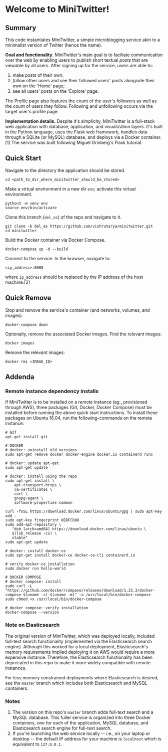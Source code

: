 # Welcome to MiniTwitter!

## Summary
This code instantiates MiniTwitter, a simple microblogging service akin to a minimalist version of Twitter (hence the name).

**Goal and functionality.** MiniTwitter's main goal is to faciliate communication over the web by enabling users to publish short textual *posts* that are viewable by all users. After signing up for the service, users are able to:
1. make posts of their own; 
1. *follow* other users and see their followed users' posts alongside their own on the 'Home' page; 
1. see all users' posts on the 'Explore' page.

The Profile page also features the count of the user's followers as well as the count of users they follow. Following and unfollowing occurs via the target user's profile page.

**Implementation details.** Despite it's simplicity, MiniTwitter is a full-stack web application with database, application, and visualization layers. It's built in the Python language, uses the Flask web framework, handles data through a SQLite (or MySQL) database, and deploys via a Docker container.[1] The service was built following Miguel Grinberg's Flask tutorial. 

## Quick Start
Navigate to the directory the application should be stored.
```
cd <path_to_dir_where_minitwitter_should_be_stored>
```

Make a virtual environment in a new dir `env`; activate this virtual environment.
```
python3 -m venv env
source env/bin/activate
```

Clone this branch (`del_es`) of the repo and navigate to it.
```
git clone -b del_es https://github.com/vishrutarya/minitwitter.git
cd minitwitter
```

Build the Docker container via Docker Compose.
```
docker-compose up -d --build
```

Connect to the service. In the browser, navigate to:
```
<ip_address>:8000
```

where `ip_address` should be replaced by the IP address of the host machine.[2]

## Quick Remove
Stop and remove the service's container (and networks, volumes, and images).
```
docker-compose down
```

Optionally, remove the associated Docker images. Find the relevant images:
```
docker images
```

Remove the relevant images:
```
docker rmi <IMAGE_ID>
```

## Addenda
### Remote instance dependency installs
If MiniTwitter is to be installed on a *remote* instance (eg., provisioned through AWS), three packages (Git, Docker, Docker Compose) must be installed before running the above quick start instructions. To install these packages on Ubuntu 16.04, run the following-commands on the remote instance:

```
# GIT
apt-get install git

# DOCKER
# docker: uninstall old versions
sudo apt-get remove docker docker-engine docker.io containerd runc

# docker: update apt-get
sudo apt-get update

# docker: install using the repo
sudo apt-get install \
    apt-transport-https \
    ca-certificates \
    curl \
    gnupg-agent \
    software-properties-common

curl -fsSL https://download.docker.com/linux/ubuntu/gpg | sudo apt-key add -
sudo apt-key fingerprint 0EBFCD88
sudo add-apt-repository \
   "deb [arch=amd64] https://download.docker.com/linux/ubuntu \
   $(lsb_release -cs) \
   stable"
sudo apt-get update

# docker: install docker-ce
sudo apt-get install docker-ce docker-ce-cli containerd.io

# verify docker-ce installation
sudo docker run hello-world

# DOCKER COMPOSE
# docker compose: install
sudo curl -L "https://github.com/docker/compose/releases/download/1.25.3/docker-compose-$(uname -s)-$(uname -m)" -o /usr/local/bin/docker-compose
sudo chmod +x /usr/local/bin/docker-compose

# docker compose: verify installation
docker-compose --version
```

### Note on Elasticsearch
The original version of MiniTwitter, which was deployed locally, included full-text search functionality (implemented via the Elasticsearch search engine). Although this worked for a local deployment, Elasticsearch's memory requirements implied deploying it on AWS would require a more expensive instance. Therefore, the Elasticsearch functionality has been deprecated in this repo to make it more widely compatible with remote instances. 

For less memory constrained deployments where Elasticsearch is desired, see the `master` branch which includes both Elasticsearch and MySQL containers.

### Notes
1. The version on this repo's `master` branch adds full-text search and a MySQL database. This fuller service is organized into three Docker containers, one for each of the application, MySQL database, and Elasticsearch search engine for full-text search.
2. If you're launching the web service locally -- i.e., on your laptop or desktop -- the default IP address for your machine is `localhost` which is equivalent to `127.0.0.1`.